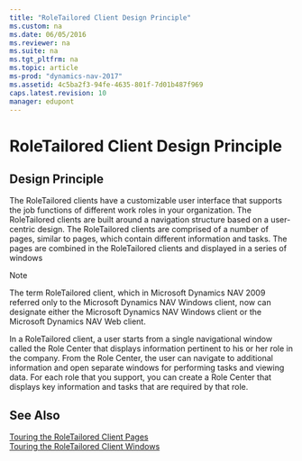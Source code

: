 ```yaml
---
title: "RoleTailored Client Design Principle"
ms.custom: na
ms.date: 06/05/2016
ms.reviewer: na
ms.suite: na
ms.tgt_pltfrm: na
ms.topic: article
ms-prod: "dynamics-nav-2017"
ms.assetid: 4c5ba2f3-94fe-4635-801f-7d01b487f969
caps.latest.revision: 10
manager: edupont
---
```

# RoleTailored Client Design Principle
## Design Principle  
 The RoleTailored clients have a customizable user interface that supports the job functions of different work roles in your organization. The RoleTailored clients are built around a navigation structure based on a user\-centric design. The RoleTailored clients are comprised of a number of pages, similar to pages, which contain different information and tasks. The pages are combined in the RoleTailored clients and displayed in a series of windows  
  
> [!NOTE]  
>  The term RoleTailored client, which in Microsoft Dynamics NAV 2009 referred only to the Microsoft Dynamics NAV Windows client, now can designate either the Microsoft Dynamics NAV Windows client or the Microsoft Dynamics NAV Web client.  
  
 In a RoleTailored client, a user starts from a single navigational window called the Role Center that displays information pertinent to his or her role in the company. From the Role Center, the user can navigate to additional information and open separate windows for performing tasks and viewing data. For each role that you support, you can create a Role Center that displays key information and tasks that are required by that role.  
  
## See Also  
 [Touring the RoleTailored Client Pages](Touring-the-RoleTailored-Client-Pages.md)   
 [Touring the RoleTailored Client Windows](Touring-the-RoleTailored-Client-Windows.md)
